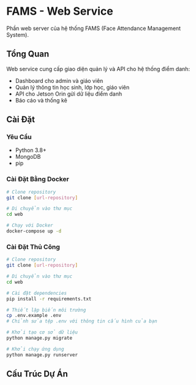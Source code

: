 # FAMS - Web Service

Phần web server của hệ thống FAMS (Face Attendance Management System).

## Tổng Quan

Web service cung cấp giao diện quản lý và API cho hệ thống điểm danh:
- Dashboard cho admin và giáo viên
- Quản lý thông tin học sinh, lớp học, giáo viên
- API cho Jetson Orin gửi dữ liệu điểm danh
- Báo cáo và thống kê

## Cài Đặt

### Yêu Cầu
- Python 3.8+
- MongoDB
- pip

### Cài Đặt Bằng Docker
```bash
# Clone repository
git clone [url-repository]

# Di chuyển vào thư mục
cd web

# Chạy với Docker
docker-compose up -d
```

### Cài Đặt Thủ Công
```bash
# Clone repository
git clone [url-repository]

# Di chuyển vào thư mục
cd web

# Cài đặt dependencies
pip install -r requirements.txt

# Thiết lập biến môi trường
cp .env.example .env
# Chỉnh sửa tệp .env với thông tin cấu hình của bạn

# Khởi tạo cơ sở dữ liệu
python manage.py migrate

# Khởi chạy ứng dụng
python manage.py runserver
```

## Cấu Trúc Dự Án
